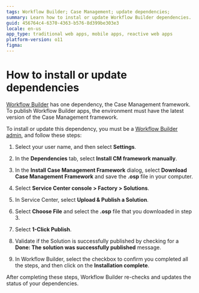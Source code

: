 ```yaml
---
tags: Workflow Builder; Case Management; update dependencies;
summary: Learn how to instal or update Workflow Builder dependencies.
guid: 456764c4-6370-4363-b576-8d399be303e3
locale: en-us
app_type: traditional web apps, mobile apps, reactive web apps
platform-version: o11
figma:
---
```

# How to install or update dependencies

[Workflow Builder](http://workflowbuilder.outsystems.com/) has one dependency, the Case Management framework.
To publish Workflow Builder apps, the environment must have the latest version of the Case Management framework.

To install or update this dependency, you must be a [Workflow Builder admin](how-works.md#workflow-builder-administrator), and follow these steps:

1. Select your user name, and then select **Settings**.

1. In the **Dependencies** tab, select **Install CM framework manually**.

1. In the **Install Case Management Framework** dialog, select **Download Case Management Framework** and save the **.osp** file in your computer.

1. Select **Service Center console > Factory > Solutions**.

1. In Service Center, select **Upload & Publish a Solution**.

1. Select **Choose File** and select the **.osp** file that you downloaded in step 3.

1. Select **1-Click Publish**.

1. Validate if the Solution is successfully published by checking for a **Done: The solution was successfully published** message.

1. In Workflow Builder, select the checkbox to confirm you completed all the steps, and then click on the **Installation complete**.

After completing these steps, Workflow Builder re-checks and updates the status of your dependencies.
